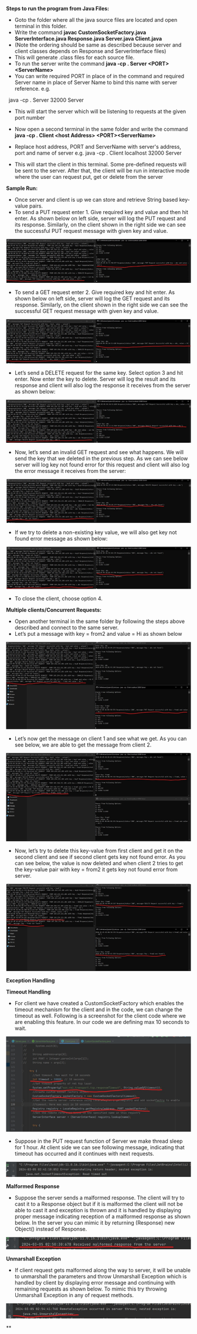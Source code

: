 **Steps to run the program from Java Files:**

- Goto the folder where all the java source files are located and open terminal in this folder.
- Write the command **javac CustomSocketFactory.java ServerInterface.java Response.java Server.java Client.java** 
- (Note the ordering should be same as described because server and client classes depends on Response and ServerInterface files)
- This will generate .class files for each source file.
- To run the server write the command **java -cp . Server &lt;PORT&gt; &lt;ServerName&gt;**
- You can write required PORT in place of <PORT> in the command and required Server name in place of Server Name to bind this name with server reference. e.g.

` `java -cp . Server 32000 Server

- This will start the server which will be listening to requests at the given port number
- Now open a second terminal in the same folder and write the command **java -cp . Client &lt;host Address&gt; &lt;PORT&gt;&lt;ServerName&gt;**
- Replace host address, PORT and ServerName with server's address, port and name of server e.g. java -cp . Client localhost 32000 Server

- This will start the client in this terminal. Some pre-defined requests will be sent to the server. After that, the client will be run in interactive mode where the user can request put, get or delete from the server

**Sample Run:**

- Once server and client is up we can store and retrieve String based key-value pairs.
- To send a PUT request enter 1. Give required key and value and then hit enter. As shown below on left side, server will log the PUT request and its response. Similarly, on the client shown in the right side we can see the successful PUT request message with given key and value.

![Alt Text](images/image1.jpg)



- To send a GET request enter 2. Give required key and hit enter. As shown below on left side, server will log the GET request and its response. Similarly, on the client shown in the right side we can see the successful GET request message with given key and value.

![Alt Text](images/image2.jpg)


- Let’s send a DELETE request for the same key. Select option 3 and hit enter. Now enter the key to delete. Server will log the result and its response and client will also log the response it receives from the server as shown below:

![Alt Text](images/image3.jpg)


- Now, let’s send an invalid GET request and see what happens. We will send the key that we deleted in the previous step. As we can see below server will log key not found error for this request and client will also log the error message it receives from the server:

![Alt Text](images/image4.jpg)


- If we try to delete a non-existing key value, we will also get key not found error message as shown below:

![Alt Text](images/image5.jpg)


- To close the client, choose option 4.

**Multiple clients/Concurrent Requests:**

- Open another terminal in the same folder by following the steps above described and connect to the same server.
- Let’s put a message with key = from2 and value = Hi as shown below

![Alt Text](images/image6.jpg)


- Let’s now get the message on client 1 and see what we get. As you can see below, we are able to get the message from client 2.

![Alt Text](images/image7.jpg)


- Now, let’s try to delete this key-value from first client and get it on the second client and see if second client gets key not found error. As you can see below, the value is now deleted and when client 2 tries to get the key-value pair with key = from2 it gets key not found error from server.

![Alt Text](images/image8.jpg)


**Exception Handling**

**Timeout Handling**

- For client we have created a CustomSocketFactory which enables the timeout mechanism for the client and in the code, we can change the timeout as well. Following is a screenshot for the client code where we are enabling this feature. In our code we are defining max 10 seconds to wait.

![Alt Text](images/image9.jpg)


- Suppose in the PUT request function of Server we make thread sleep for 1 hour. At client side we can see following message, indicating that timeout has occurred and it continues with next requests.

![Alt Text](images/image10.jpg)


**Malformed Response**

- Suppose the server sends a malformed response. The client will try to cast it to a Response object but if it is malformed the client will not be able to cast it and exception is thrown and it is handled by displaying proper message indicating reception of a malformed response as shown below. In the server you can mimic it by returning (Response) new Object() instead of Response.

![Alt Text](images/image11.jpg)


**Unmarshall Exception**

- If client request gets malformed along the way to server, it will be unable to unmarshall the parameters and throw Unmarshall Exception which is handled by client by displaying error message and continuing with remaining requests as shown below. To mimic this try throwing Unmarshall Exception in any of request methods.

![Alt Text](images/image12.jpg)

**		
